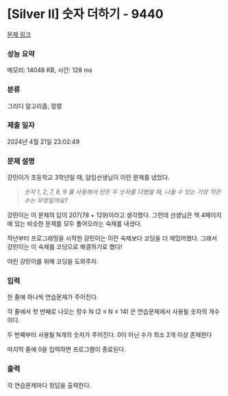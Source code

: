 # [Silver II] 숫자 더하기 - 9440 

[문제 링크](https://www.acmicpc.net/problem/9440) 

### 성능 요약

메모리: 14048 KB, 시간: 128 ms

### 분류

그리디 알고리즘, 정렬

### 제출 일자

2024년 4월 21일 23:02:49

### 문제 설명

<p>강민이가 초등학교 3학년일 때, 담임선생님이 이런 문제를 냈었다.</p>

<blockquote><em>숫자 1, 2, 7, 8, 9 를 사용해서 만든 두 숫자를 더했을 때, 나올 수 있는 가장 작은 수는 무엇일까요?</em></blockquote>

<p>강민이는 이 문제의 답이 207(78 + 129)이라고 생각했다. 그런데 선생님은 책 4페이지에 있는 비슷한 문제를 모두 풀어오라는 숙제를 내셨다. </p>

<p>작년부터 프로그래밍을 시작한 강민이는 이런 숙제보다 코딩을 더 재밌어했다. 그래서 강민이는 이 숙제를 코딩으로 해결하기로 했다!</p>

<p>어린 강민이를 위해 코딩을 도와주자.</p>

### 입력 

 <p>한 줄에 하나씩 연습문제가 주어진다.</p>

<p>각 줄에서 첫 번째로 나오는 정수 N (2 ≤ N ≤ 14) 은 연습문제에서 사용될 숫자의 개수이다.</p>

<p>두 번째부터 사용될 N개의 숫자가 주어진다. 0이 아닌 수가 최소 2개 이상 존재한다</p>

<p>마지막 줄에 0을 입력하면 프로그램이 종료된다.</p>

### 출력 

 <p>각 연습문제마다 정답을 출력한다.</p>

